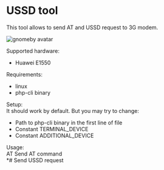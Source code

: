 USSD tool
=========

This tool allows to send AT and USSD request to 3G modem.

![gnomeby avatar](http://niakhaichyk.org/andrey/img/lisa_small_32.png)

Supported hardware:
* Huawei E1550

Requirements:
* linux
* php-cli binary

Setup:  
It should work by default. But you may try to change:
* Path to php-cli binary in the first line of file
* Constant TERMINAL_DEVICE
* Constant ADDITIONAL_DEVICE

Usage:  
  AT<command>     Send AT command  
  *<command>#     Send USSD request  
